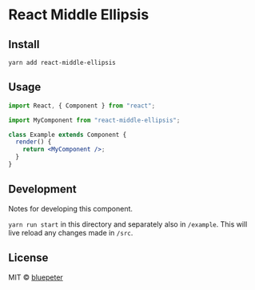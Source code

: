 # React Middle Ellipsis

## Install

```
yarn add react-middle-ellipsis
```

## Usage

```jsx
import React, { Component } from "react";

import MyComponent from "react-middle-ellipsis";

class Example extends Component {
  render() {
    return <MyComponent />;
  }
}
```

## Development

Notes for developing this component.

`yarn run start` in this directory and separately also in `/example`. This will
live reload any changes made in `/src`.

## License

MIT © [bluepeter](https://github.com/bluepeter)
